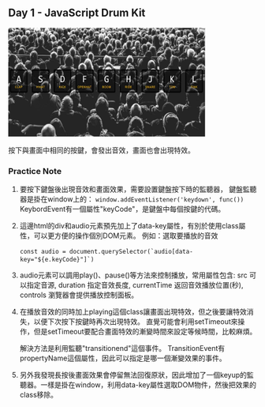 ## Day 1 - JavaScript Drum Kit
<img src="https://github.com/min630/JavaScript30_practice/blob/main/01%20-%20JavaScript%20Drum%20Kit/screenshot.JPG" width="400" height="220" alt="image"/>

按下與畫面中相同的按鍵，會發出音效，畫面也會出現特效。
### Practice Note

1. 要按下鍵盤後出現音效和畫面效果，需要設置鍵盤按下時的監聽器，
   鍵盤監聽器是掛在window上的：
   ```window.addEventListener('keydown', func())```
   KeybordEvent有一個屬性"keyCode"，是鍵盤中每個按鍵的代碼。

2. 這邊html的div和audio元素預先加上了data-key屬性，有別於使用class屬性，可以更方便的操作個別DOM元素。
   例如：選取要播放的音效 
   ```
   const audio = document.querySelector(`audio[data-key="${e.keyCode}"]`)
   ```
3. audio元素可以調用play()、pause()等方法來控制播放，常用屬性包含:
   src 可以指定音源, duration 指定音效長度, currentTime 返回音效播放位置(秒), controls 瀏覽器會提供播放控制面板。

4. 在播放音效的同時加上playing這個class讓畫面出現特效，但之後要讓特效消失，以便下次按下按鍵時再次出現特效。
   直覺可能會利用setTimeout來操作，但是setTimeout要配合畫面特效的漸變時間來設定等候時間，比較麻煩。
   
   解決方法是利用監聽"transitionend"這個事件。 TransitionEvent有propertyName這個屬性，因此可以指定是哪一個漸變效果的事件。
   
5. 另外我發現長按後畫面效果會停留無法回復原狀，因此增加了一個keyup的監聽器。一樣是掛在window，利用data-key屬性選取DOM物件，然後把效果的class移除。
